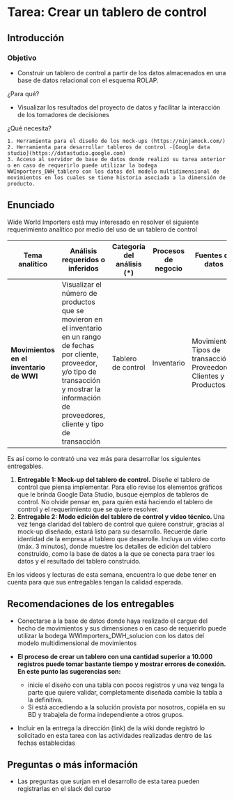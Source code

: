 # **Tarea: Crear un tablero de control**
## **Introducción**
### Objetivo
- Construir un tablero de control a partir de los datos almacenados en una base de datos relacional con el esquema ROLAP.

¿Para qué?
- Visualizar los resultados del proyecto de datos y facilitar la interacción de los tomadores de decisiones

¿Qué necesita?
    
    1. Herramienta para el diseño de los mock-ups (https://ninjamock.com/)
    2. Herramienta para desarrollar tableros de control -[Google data studio](https://datastudio.google.com)
    3. Acceso al servidor de base de datos donde realizó su tarea anterior o en caso de requerirlo puede utilizar la bodega WWImporters_DWH_tablero con los datos del modelo multidimensional de movimientos en los cuales se tiene historia asociada a la dimensión de producto.

## **Enunciado**

Wide World Importers está muy interesado en resolver el siguiente requerimiento analítico por medio del uso de un tablero de control


| **Tema analítico**                                               | **Análisis requeridos o inferidos**                                                                                                       | **Categoría del análisis (\*)** | **Procesos de negocio** | **Fuentes de datos**                                                    |
| ---------------------------------------------------------------- | ----------------------------------------------------------------------------------------------------------------------------------------- | ------------------------------- | ----------------------- | ----------------------------------------------------------------------- |
| **Movimientos en el inventario de WWI** | Visualizar el número de productos que se movieron en el inventario en un rango de fechas por cliente, proveedor, y/o tipo de transacción y mostrar la información de proveedores, cliente y tipo de transacción| Tablero de control | Inventario                  | Movimientos, Tipos de transacción, Proveedores, Clientes y Productos  |


Es así como lo contrató una vez más para desarrollar los siguientes entregables.

1. **Entregable 1: Mock-up del tablero de control.** Diseñe el tablero de control que piensa implementar. Para ello revise los elementos gráficos que le brinda Google Data Studio, busque ejemplos de tableros de control. No olvide pensar en, para quién está haciendo el tablero de control y el requerimiento que se quiere resolver. 
2. **Entregable 2: Modo edición del tablero de control y video técnico.** Una vez tenga claridad del tablero de control que quiere construir, gracias al mock-up diseñado, estará listo para su desarrollo. Recuerde darle identidad de la empresa al tablero que desarrolle. Incluya un video corto (máx. 3 minutos), donde muestre los detalles de edición del tablero construido, como la base de datos a la que se conecta para traer los datos y el resultado del tablero construido.

En los videos y lecturas de esta semana, encuentra lo que debe tener en cuenta para que sus entregables tengan la calidad esperada.

## **Recomendaciones de los entregables**
- Conectarse a la base de datos donde haya realizado el cargue del hecho de movimientos y sus dimensiones o en caso de requerirlo puede utilizar la bodega WWImporters_DWH_solucion con los datos del modelo multidimensional de movimientos

- **El proceso de crear un tablero con una cantidad superior a 10.000 registros puede tomar bastante tiempo y mostrar errores de conexión. En este punto las sugerencias son:** 
  - inicie el diseño con una tabla con pocos registros y una vez tenga la parte que quiere validar, completamente diseñada cambie la tabla a la definitiva.
  - Si está accediendo a la solución provista por nosotros, copiéla en su BD y trabajela de forma independiente a otros grupos.
- Incluir en la entrega la dirección (link) de la wiki donde registró lo solicitado en esta tarea con las actividades realizadas dentro de las fechas establecidas

## **Preguntas o más información**
- Las preguntas que surjan en el desarrollo de esta tarea pueden registrarlas en el slack del curso
